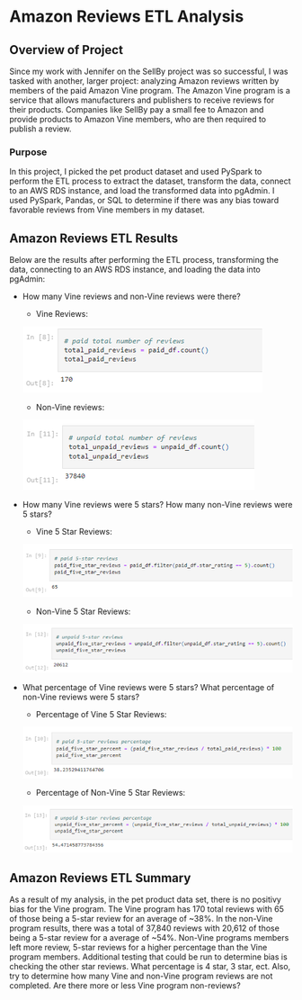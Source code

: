 # Amazon Reviews ETL Analysis

## Overview of Project
Since my work with Jennifer on the SellBy project was so successful, I was tasked with another, larger project: analyzing Amazon reviews written by members of the paid Amazon Vine program. The Amazon Vine program is a service that allows manufacturers and publishers to receive reviews for their products. Companies like SellBy pay a small fee to Amazon and provide products to Amazon Vine members, who are then required to publish a review.

### Purpose
In this project, I picked the pet product dataset and used PySpark to perform the ETL process to extract the dataset, transform the data, connect to an AWS RDS instance, and load the transformed data into pgAdmin. I used PySpark, Pandas, or SQL to determine if there was any bias toward favorable reviews from Vine members in my dataset. 

## Amazon Reviews ETL Results
Below are the results after performing the ETL process, transforming the data, connecting to an AWS RDS instance, and loading the data into pgAdmin:

- How many Vine reviews and non-Vine reviews were there?

  - Vine Reviews:
  
  ![1](https://github.com/jag28731/Amazon-Reviews-ETL/blob/main/Resources/Vine%20Reviews.PNG)

  - Non-Vine reviews:
  
  ![2](https://github.com/jag28731/Amazon-Reviews-ETL/blob/main/Resources/Non%20Vine%20Reviews.PNG)

- How many Vine reviews were 5 stars? How many non-Vine reviews were 5 stars?

  - Vine 5 Star Reviews:
  
  ![3](https://github.com/jag28731/Amazon-Reviews-ETL/blob/main/Resources/Vine%20%205%20Star.PNG)

  - Non-Vine 5 Star Reviews:
  
  ![4](https://github.com/jag28731/Amazon-Reviews-ETL/blob/main/Resources/Non%20Vine%205%20Star.PNG)

- What percentage of Vine reviews were 5 stars? What percentage of non-Vine reviews were 5 stars?

  - Percentage of Vine 5 Star Reviews:
  
  ![5](https://github.com/jag28731/Amazon-Reviews-ETL/blob/main/Resources/Vine%20Percentage.PNG)

  - Percentage of Non-Vine 5 Star Reviews:
  
  ![6](https://github.com/jag28731/Amazon-Reviews-ETL/blob/main/Resources/Non%20Vine%20Percentage.PNG)

## Amazon Reviews ETL Summary

As a result of my analysis, in the pet product data set, there is no positivy bias for the Vine program.  The Vine program has 170 total reviews with 65 of those being a 5-star review for an average of ~38%. In the non-Vine program results, there was a total of 37,840 reviews with 20,612 of those being a 5-star review for a average of ~54%. Non-Vine programs members left more review, 5-star reviews for a higher percentage than the Vine program members. Additional testing that could be run to determine bias is checking the other star reviews. What percentage is 4 star, 3 star, ect. Also, try to determine how many Vine and non-Vine program reviews are not completed. Are there more or less Vine program non-reviews?
